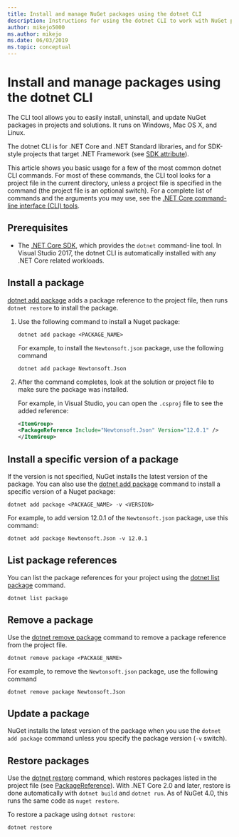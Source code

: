 ```yaml
---
title: Install and manage NuGet packages using the dotnet CLI
description: Instructions for using the dotnet CLI to work with NuGet packages.
author: mikejo5000
ms.author: mikejo
ms.date: 06/03/2019
ms.topic: conceptual
---
```


# Install and manage packages using the dotnet CLI

The CLI tool allows you to easily install, uninstall, and update NuGet packages in projects and solutions. It runs on Windows, Mac OS X, and Linux.

The dotnet CLI is for .NET Core and .NET Standard libraries, and for SDK-style projects that target .NET Framework (see [SDK attribute](/dotnet/core/tools/csproj#additions)).

This article shows you basic usage for a few of the most common dotnet CLI commands. For most of these commands, the CLI tool looks for a project file in the current directory, unless a project file is specified in the command (the project file is an optional switch). For a complete list of commands and the arguments you may use, see the [.NET Core command-line interface (CLI) tools](/dotnet/core/tools/?tabs=netcore2x).

## Prerequisites

- The [.NET Core SDK](https://www.microsoft.com/net/download/), which provides the `dotnet` command-line tool. In Visual Studio 2017, the dotnet CLI is automatically installed with any .NET Core related workloads.

## Install a package

[dotnet add package](/dotnet/core/tools/dotnet-add-package?tabs=netcore2x) adds a package reference to the project file, then runs `dotnet restore` to install the package.

1. Use the following command to install a Nuget package:

    ```cli
    dotnet add package <PACKAGE_NAME>
    ```

    For example, to install the `Newtonsoft.json` package, use the following command

    ```cli
    dotnet add package Newtonsoft.Json
    ```

2. After the command completes, look at the solution or project file to make sure the package was installed.

   For example, in Visual Studio, you can open the `.csproj` file to see the added reference:

    ```xml
   <ItemGroup>
    <PackageReference Include="Newtonsoft.Json" Version="12.0.1" />
   </ItemGroup>
    ```

## Install a specific version of a package

If the version is not specified, NuGet installs the latest version of the package. You can also use the [dotnet add package](/dotnet/core/tools/dotnet-add-package?tabs=netcore2x) command to install a specific version of a Nuget package:

```cli
dotnet add package <PACKAGE_NAME> -v <VERSION>
```

For example, to add version 12.0.1 of the `Newtonsoft.json` package, use this command:

```cli
dotnet add package Newtonsoft.Json -v 12.0.1
```

## List package references

You can list the package references for your project using the [dotnet list package](/dotnet/core/tools/dotnet-list-package?tabs=netcore2x) command.

```cli
dotnet list package
```

## Remove a package

Use the [dotnet remove package](/dotnet/core/tools/dotnet-remove-package?tabs=netcore2x) command to remove a package reference from the project file.

```cli
dotnet remove package <PACKAGE_NAME>
```

For example, to remove the `Newtonsoft.json` package, use the following command

```cli
dotnet remove package Newtonsoft.Json
```

## Update a package

NuGet installs the latest version of the package when you use the `dotnet add package` command unless you specify the package version (`-v` switch).

## Restore packages

Use the [dotnet restore](/dotnet/core/tools/dotnet-restore?tabs=netcore2x) command, which restores packages listed in the project file (see [PackageReference](../consume-packages/package-references-in-project-files.md)). With .NET Core 2.0 and later, restore is done automatically with `dotnet build` and `dotnet run`. As of NuGet 4.0, this runs the same code as `nuget restore`.

To restore a package using `dotnet restore`:

```cli
dotnet restore 
```